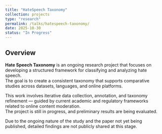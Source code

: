 ```yaml
---
title: "HateSpeech Taxonomy"
collection: projects
type: "research"
permalink: /talks/hatespeech-taxonomy/
date: 2025-10-30
status: "In Progress"
---
```


## Overview
**Hate Speech Taxonomy** is an ongoing research project that focuses on developing a structured framework for classifying and analyzing hate speech.  
The goal is to create a consistent taxonomy that supports comparative studies across datasets, languages, and online platforms.  

This work involves iterative data collection, annotation, and taxonomy refinement — guided by current academic and regulatory frameworks related to online content moderation.  
The project is still in progress, and preliminary results are being evaluated.  

Due to the ongoing nature of the study and the paper not yet being published, detailed findings are not publicly shared at this stage.
